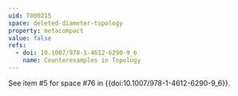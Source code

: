 ```yaml
---
uid: T000215
space: deleted-diameter-topology
property: metacompact
value: false
refs:
  - doi: 10.1007/978-1-4612-6290-9_6
    name: Counterexamples in Topology
---
```

See item #5 for space #76 in {{doi:10.1007/978-1-4612-6290-9_6}}.
